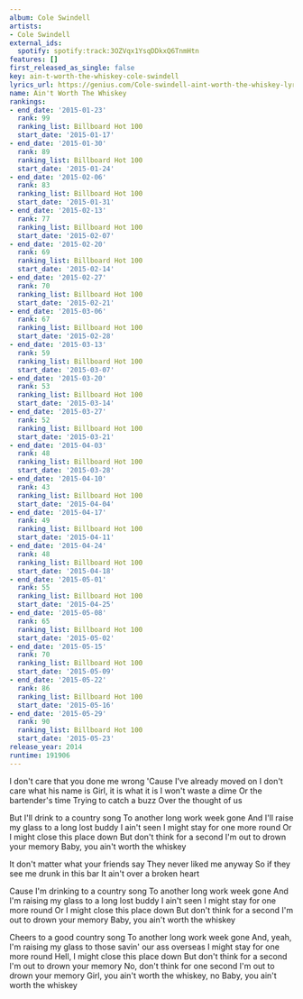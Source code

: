 ```yaml
---
album: Cole Swindell
artists:
- Cole Swindell
external_ids:
  spotify: spotify:track:3OZVqx1YsqDDkxQ6TnmHtn
features: []
first_released_as_single: false
key: ain-t-worth-the-whiskey-cole-swindell
lyrics_url: https://genius.com/Cole-swindell-aint-worth-the-whiskey-lyrics
name: Ain't Worth The Whiskey
rankings:
- end_date: '2015-01-23'
  rank: 99
  ranking_list: Billboard Hot 100
  start_date: '2015-01-17'
- end_date: '2015-01-30'
  rank: 89
  ranking_list: Billboard Hot 100
  start_date: '2015-01-24'
- end_date: '2015-02-06'
  rank: 83
  ranking_list: Billboard Hot 100
  start_date: '2015-01-31'
- end_date: '2015-02-13'
  rank: 77
  ranking_list: Billboard Hot 100
  start_date: '2015-02-07'
- end_date: '2015-02-20'
  rank: 69
  ranking_list: Billboard Hot 100
  start_date: '2015-02-14'
- end_date: '2015-02-27'
  rank: 70
  ranking_list: Billboard Hot 100
  start_date: '2015-02-21'
- end_date: '2015-03-06'
  rank: 67
  ranking_list: Billboard Hot 100
  start_date: '2015-02-28'
- end_date: '2015-03-13'
  rank: 59
  ranking_list: Billboard Hot 100
  start_date: '2015-03-07'
- end_date: '2015-03-20'
  rank: 53
  ranking_list: Billboard Hot 100
  start_date: '2015-03-14'
- end_date: '2015-03-27'
  rank: 52
  ranking_list: Billboard Hot 100
  start_date: '2015-03-21'
- end_date: '2015-04-03'
  rank: 48
  ranking_list: Billboard Hot 100
  start_date: '2015-03-28'
- end_date: '2015-04-10'
  rank: 43
  ranking_list: Billboard Hot 100
  start_date: '2015-04-04'
- end_date: '2015-04-17'
  rank: 49
  ranking_list: Billboard Hot 100
  start_date: '2015-04-11'
- end_date: '2015-04-24'
  rank: 48
  ranking_list: Billboard Hot 100
  start_date: '2015-04-18'
- end_date: '2015-05-01'
  rank: 55
  ranking_list: Billboard Hot 100
  start_date: '2015-04-25'
- end_date: '2015-05-08'
  rank: 65
  ranking_list: Billboard Hot 100
  start_date: '2015-05-02'
- end_date: '2015-05-15'
  rank: 70
  ranking_list: Billboard Hot 100
  start_date: '2015-05-09'
- end_date: '2015-05-22'
  rank: 86
  ranking_list: Billboard Hot 100
  start_date: '2015-05-16'
- end_date: '2015-05-29'
  rank: 90
  ranking_list: Billboard Hot 100
  start_date: '2015-05-23'
release_year: 2014
runtime: 191906
---
```

I don't care that you done me wrong
'Cause I've already moved on
I don't care what his name is
Girl, it is what it is
I won't waste a dime
Or the bartender's time
Trying to catch a buzz
Over the thought of us


But I'll drink to a country song
To another long work week gone
And I'll raise my glass to a long lost buddy I ain't seen
I might stay for one more round
Or I might close this place down
But don't think for a second I'm out to drown your memory
Baby, you ain't worth the whiskey


It don't matter what your friends say
They never liked me anyway
So if they see me drunk in this bar
It ain't over a broken heart


Cause I'm drinking to a country song
To another long work week gone
And I'm raising my glass to a long lost buddy I ain't seen
I might stay for one more round
Or I might close this place down
But don't think for a second I'm out to drown your memory
Baby, you ain't worth the whiskey

Cheers to a good country song
To another long work week gone
And, yeah, I'm raising my glass to those savin' our ass overseas
I might stay for one more round
Hell, I might close this place down
But don't think for a second I'm out to drown your memory
No, don't think for one second I'm out to drown your memory
Girl, you ain't worth the whiskey, no
Baby, you ain't worth the whiskey
